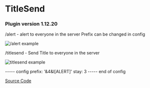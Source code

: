 # TitleSend
### Plugin version 1.12.20

/alert - alert to everyone in the server
Prefix can be changed in config

![/alert example](https://www.spigotmc.org/attachments/upload_2021-1-29_23-24-31-png.589914/)

/titlesend - Send Title to everyone in the server

![titlesend example](https://www.spigotmc.org/attachments/upload_2021-1-29_22-42-52-png.589906/)

----- config
prefix: '&4&l[ALERT]'
stay: 3
----- end of config



[Source Code](tree/main/src/main)
